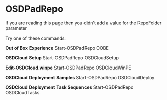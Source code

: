 # OSDPadRepo

If you are reading this page then you didn't add a value for the RepoFolder parameter

Try one of these commands:

**Out of Box Experience**
Start-OSDPadRepo OOBE

**OSDCloud Setup**
Start-OSDPadRepo OSDCloudSetup

**Edit-OSDCloud.winpe**
Start-OSDPadRepo OSDCloudWinPE

**OSDCloud Deployment Samples**
Start-OSDPadRepo OSDCloudDeploy

**OSDCloud Deployment Task Sequences**
Start-OSDPadRepo OSDCloudTasks